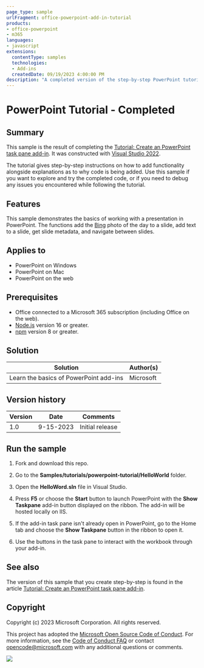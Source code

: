 ```yaml
---
page_type: sample
urlFragment: office-powerpoint-add-in-tutorial
products:
- office-powerpoint
- m365
languages:
- javascript
extensions:
  contentType: samples
  technologies:
  - Add-ins
  createdDate: 09/19/2023 4:00:00 PM
description: "A completed version of the step-by-step PowerPoint tutorial hosted on learn.microsoft.com."
---
```


# PowerPoint Tutorial - Completed

## Summary

This sample is the result of completing the [Tutorial: Create an PowerPoint task pane add-in](https://learn.microsoft.com/office/dev/add-ins/tutorials/powerpoint-tutorial). It was constructed with [Visual Studio 2022](https://learn.microsoft.com/office/dev/add-ins/develop/develop-add-ins-visual-studio).

The tutorial gives step-by-step instructions on how to add functionality alongside explanations as to why code is being added. Use this sample if you want to explore and try the completed code, or if you need to debug any issues you encountered while following the tutorial.

## Features

This sample demonstrates the basics of working with a presentation in PowerPoint. The functions add the [Bing](https://www.bing.com) photo of the day to a slide, add text to a slide, get slide metadata, and navigate between slides.

## Applies to

- PowerPoint on Windows
- PowerPoint on Mac
- PowerPoint on the web

## Prerequisites

- Office connected to a Microsoft 365 subscription (including Office on the web).
- [Node.js](https://nodejs.org/) version 16 or greater.
- [npm](https://docs.npmjs.com/downloading-and-installing-node-js-and-npm) version 8 or greater.

## Solution

| Solution | Author(s) |
|----------|-----------|
| Learn the basics of PowerPoint add-ins | Microsoft |

## Version history

| Version  | Date | Comments |
|----------|------|----------|
| 1.0 | 9-15-2023 | Initial release |

## Run the sample

1. Fork and download this repo.

1. Go to the **Samples/tutorials/powerpoint-tutorial/HelloWorld** folder.

1. Open the **HelloWord.sln** file in Visual Studio.

1. Press **F5** or choose the **Start** button to launch PowerPoint with the **Show Taskpane** add-in button displayed on the ribbon. The add-in will be hosted locally on IIS.

1. If the add-in task pane isn't already open in PowerPoint, go to the Home tab and choose the **Show Taskpane** button in the ribbon to open it.

1. Use the buttons in the task pane to interact with the workbook through your add-in.

## See also

The version of this sample that you create step-by-step is found in the article [Tutorial: Create an PowerPoint task pane add-in](https://learn.microsoft.com/office/dev/add-ins/tutorials/powerpoint-tutorial).

## Copyright

Copyright (c) 2023 Microsoft Corporation. All rights reserved.

This project has adopted the [Microsoft Open Source Code of Conduct](https://opensource.microsoft.com/codeofconduct/). For more information, see the [Code of Conduct FAQ](https://opensource.microsoft.com/codeofconduct/faq/) or contact [opencode@microsoft.com](mailto:opencode@microsoft.com) with any additional questions or comments.

<img src="https://pnptelemetry.azurewebsites.net/pnp-officeaddins/samples/office-powerpoint-add-in-tutorial" />